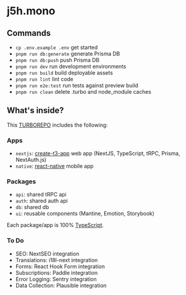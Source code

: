 # j5h.mono

## Commands

- `cp .env.example .env` get started
- `pnpm run db:generate` generate Prisma DB
- `pnpm run db:push` push Prisma DB
- `pnpm run dev` run development environments
- `pnpm run build` build deployable assets
- `pnpm run lint` lint code
- `pnpm run e2e:test` run tests against preview build
- `pnpm run clean` delete .turbo and node_module caches

## What's inside?

This [TURBOREPO](https://turbo.build/) includes the following:

### Apps

- `nextjs`: [create-t3-app](https://create.t3.gg/) web app (NextJS, TypeScript, tRPC, Prisma, NextAuth.js)
- `native`: [react-native](https://reactnative.dev/) mobile app

### Packages

- `api`: shared tRPC api
- `auth`: shared auth api
- `db`: shared db
- `ui`: reusable components (Mantine, Emotion, Storybook)

Each package/app is 100% [TypeScript](https://www.typescriptlang.org/).

### To Do

- SEO: NextSEO integration
- Translations: i18l-next integration
- Forms: React Hook Form integration
- Subscriptions: Paddle integration
- Error Logging: Sentry integration
- Data Collection: Plausible integration

